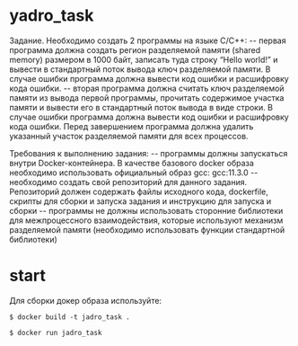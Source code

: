 # yadro_task
Задание. Необходимо создать 2 программы на языке C/C++:
-- первая программа должна создать регион разделяемой памяти (shared memory) размером в 1000 байт, записать туда строку “Hello world!” и вывести в стандартный поток вывода ключ разделяемой памяти. В случае ошибки программа должна вывести код ошибки и расшифровку кода ошибки.
-- вторая программа должна считать ключ разделяемой памяти из вывода первой программы, прочитать содержимое участка памяти и вывести его в стандартный поток вывода в виде строки. В случае ошибки программа должна вывести код ошибки и расшифровку кода ошибки. Перед завершением программа должна удалить указанный участок разделяемой памяти для всех процессов.
 
Требования к выполнению задания:
-- программы должны запускаться внутри Docker-контейнера. В качестве базового docker образа необходимо использовать официальный образ gcc: gcc:11.3.0
-- необходимо создать свой репозиторий для данного задания. Репозиторий должен содержать файлы исходного кода, dockerfile, скрипты для сборки и запуска задания и инструкцию для запуска и сборки
-- программы не должны использовать сторонние библиотеки для межпроцессного взаимодействия, которые используют механизм разделяемой памяти (необходимо использовать функции стандартной библиотеки)

# start
Для сборки докер образа используйте:

`$ docker build -t jadro_task .`

`$ docker run jadro_task`

